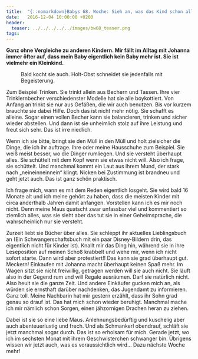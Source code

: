 ```yaml
---
title:  "{::nomarkdown}Babys 68. Woche: Sieh an, was das Kind schon alles kann{:/}"
date:   2016-12-04 10:00:00 +0200
header:
  teaser: ../../../../../images/bw68_teaser.png
tags:
---
```

**Ganz ohne Vergleiche zu anderen Kindern. Mir fällt im Alltag mit Johanna immer öfter auf, dass mein Baby eigentlich kein Baby mehr ist. Sie ist vielmehr ein Kleinkind.**

<figure>
  <img src="../../../../../images/bw68.jpg" alt="">
  <figcaption>Bald kocht sie auch. Holt-Obst schneidet sie jedenfalls mit Begeisterung.</figcaption>
</figure>

Zum Beispiel Trinken. Sie trinkt allein aus Bechern und Tassen. Ihre vier Trinklernbecher verschiedenster Modelle hat sie alle boykottiert. Von Anfang an trinkt sie nur aus Gefäßen, die wir auch benutzen. Bis vor kurzem brauchte sie dabei Hilfe. Doch das ist nicht mehr nötig. Sie schafft es alleine. Sogar einen vollen Becher kann sie balancieren, trinken und sicher wieder abstellen. Und dann ist sie unheimlich stolz auf ihre Leistung und freut sich sehr. Das ist irre niedlich.

Wenn ich sie bitte, bringt sie den Müll in den Müll und holt zielsicher die Dinge, die ich ihr auftrage. Ihre oder meine Hausschuhe zum Beispiel. Sie weiß meist besser, wo die Dinger rumliegen. Und sie versteht überhaupt alles. Sie schüttelt mit dem Kopf wenn sie etwas nicht will. Also ich frage, sie schüttelt. Und manchmal kommt ein Laut aus ihrem Mund, der stark nach „neineinneinnein“ klingt. Nicken bei Zustimmung ist brandneu und geht jetzt auch. Das ist ganz schön praktisch.

Ich frage mich, wann es mit dem Reden eigentlich losgeht. Sie wird bald 16 Monate alt und ich meine gehört zu haben, dass die meisten Kinder mit circa anderthalb Jahren damit anfangen. Vorstellen kann ich es mir noch nicht. Denn meine Maus quatscht zwar unfassbar viel und kommentiert so ziemlich alles, was sie sieht aber das tut sie in einer Geheimsprache, die wahrscheinlich nur sie versteht.

Zurzeit liebt sie Bücher über alles. Sie schleppt ihr aktuelles Lieblingsbuch an (Ein Schwangerschaftsbuch mit ein paar Disney-Bildern drin, das eigentlich nicht für Kinder ist). Knallt mir das Ding hin, während sie in ihre Leseposition auf meinen Schoß krabbelt und wehe mir, wenn ich nicht sofort starte. Dann wird aber protestiert!! Das kann sie grad überhaupt gut. Meckern! Einkaufen mit Johanna macht überhaupt keinen Spaß mehr. Im Wagen sitzt sie nicht freiwillig, getragen werden will sie auch nicht. Sie läuft also in der Gegend rum und will Regale ausräumen. Darf sie natürlich nicht. Also heult sie die ganze Zeit. Und andere Einkäufer gucken mich an, als würden sie ernsthaft darüber nachdenken, das Jugendamt zu informieren. Ganz toll. Meine Nachbarin hat mir gestern erzählt, dass ihr Sohn grad genau so drauf ist. Das hat mich schon wieder beruhigt. Manchmal mache ich mir nämlich schon Sorgen, einen jähzornigen Drachen heran zu ziehen.

Dabei ist sie so eine liebe Maus. Anlehnungsbedürftig und kuschelig aber auch abenteuerlustig und frech. Und als Schmankerl obendrauf, schläft sie jetzt manchmal sogar durch. Das ist so erholsam für mich. Gerade jetzt, wo ich im sechsten Monat mit ihrem Geschwisterchen schwanger bin. Übrigens wissen wir jetzt auch, was es voraussichtlich wird… Dazu nächste Woche mehr!